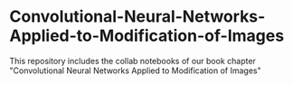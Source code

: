 # Convolutional-Neural-Networks-Applied-to-Modification-of-Images
This repository includes the collab notebooks of our book chapter "Convolutional Neural Networks Applied to Modification of Images"
